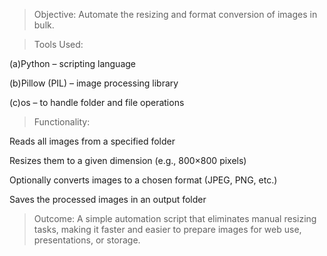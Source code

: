 >Objective:
Automate the resizing and format conversion of images in bulk.

>Tools Used:

(a)Python – scripting language

(b)Pillow (PIL) – image processing library

(c)os – to handle folder and file operations

>Functionality:

Reads all images from a specified folder

Resizes them to a given dimension (e.g., 800×800 pixels)

Optionally converts images to a chosen format (JPEG, PNG, etc.)

Saves the processed images in an output folder

>Outcome:
A simple automation script that eliminates manual resizing tasks, making it faster and easier to prepare images for web use, presentations, or storage.
